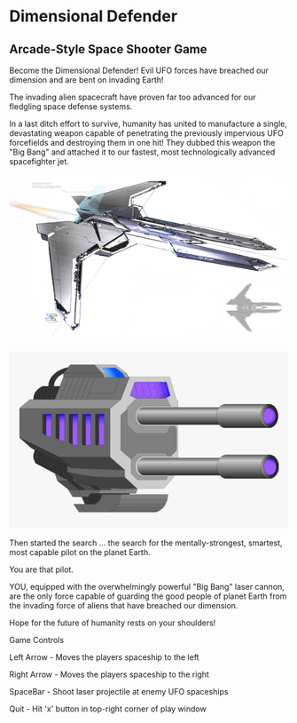 # Dimensional Defender

## Arcade-Style Space Shooter Game

Become the Dimensional Defender! Evil UFO forces have breached our dimension 
and are bent on invading Earth!  

The invading alien spacecraft have proven far too advanced for our fledgling space
defense systems.

In a last ditch effort to survive, humanity has united to manufacture a single, devastating 
weapon capable of penetrating the previously impervious UFO forcefields and destroying them 
in one hit!  They dubbed this weapon the "Big Bang" and attached it to our 
fastest, most technologically advanced spacefighter jet.

![Your Spacefighter Jet](fighter.png)

![The Big Bang Laser Cannon](cannon.png)


Then started the search ... the search for the mentally-strongest, smartest, most capable 
pilot on the planet Earth.  

You are that pilot.  

YOU, equipped with the overwhelmingly powerful "Big Bang" laser cannon, are the only force capable of guarding the good people of planet Earth from the invading force of aliens that 
have breached our dimension.

Hope for the future of humanity rests on your shoulders!  


Game Controls

Left Arrow - Moves the players spaceship to the left

Right Arrow - Moves the players spaceship to the right

SpaceBar - Shoot laser projectile at enemy UFO spaceships

Quit - Hit 'x' button in top-right corner of play window


